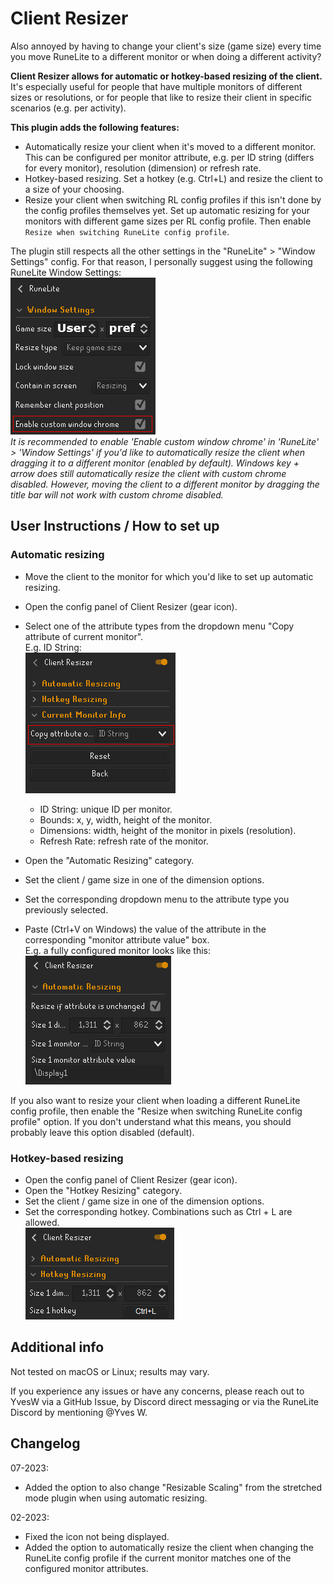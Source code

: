 # Client Resizer
Also annoyed by having to change your client's size (game size) every time you move RuneLite to a different monitor or when doing a different activity?<br>

**Client Resizer allows for automatic or hotkey-based resizing of the client.** It's especially useful for people that have multiple monitors of different sizes or resolutions, or for people that like to resize their client in specific scenarios (e.g. per activity).<br>

**This plugin adds the following features:**
- Automatically resize your client when it's moved to a different monitor. This can be configured per monitor attribute, e.g. per ID string (differs for every monitor), resolution (dimension) or refresh rate.
- Hotkey-based resizing. Set a hotkey (e.g. Ctrl+L) and resize the client to a size of your choosing.
- Resize your client when switching RL config profiles if this isn't done by the config profiles themselves yet. Set up automatic resizing for your monitors with different game sizes per RL config profile. Then enable `Resize when switching RuneLite config profile`.

The plugin still respects all the other settings in the "RuneLite" > "Window Settings" config. For that reason, I personally suggest using the following RuneLite Window Settings:<br>
![RuneLite window settings](src/main/resources/img/runelite-window-settings.png)<br>
*It is recommended to enable 'Enable custom window chrome' in 'RuneLite' > 'Window Settings' if you'd like to automatically resize the client when dragging it to a different monitor (enabled by default). Windows key + arrow does still automatically resize the client with custom chrome disabled. However, moving the client to a different monitor by dragging the title bar will not work with custom chrome disabled.*

## User Instructions / How to set up

### Automatic resizing
- Move the client to the monitor for which you'd like to set up automatic resizing.
- Open the config panel of Client Resizer (gear icon).
- Select one of the attribute types from the dropdown menu "Copy attribute of current monitor".<br>
E.g. ID String:<br>
![Copy attribute dropbown](src/main/resources/img/copy-attribute-dropdown.png)<br>

  - ID String: unique ID per monitor.
  - Bounds: x, y, width, height of the monitor.
  - Dimensions: width, height of the monitor in pixels (resolution).
  - Refresh Rate: refresh rate of the monitor.
- Open the "Automatic Resizing" category.
- Set the client / game size in one of the dimension options.
- Set the corresponding dropdown menu to the attribute type you previously selected.
- Paste (Ctrl+V on Windows) the value of the attribute in the corresponding "monitor attribute value" box.<br>
E.g. a fully configured monitor looks like this:<br>
![Fully configured monitor](src/main/resources/img/fully-configured-monitor.png)

If you also want to resize your client when loading a different RuneLite config profile, then enable the "Resize when switching RuneLite config profile" option. If you don't understand what this means, you should probably leave this option disabled (default).

### Hotkey-based resizing
- Open the config panel of Client Resizer (gear icon).
- Open the "Hotkey Resizing" category.
- Set the client / game size in one of the dimension options.
- Set the corresponding hotkey. Combinations such as Ctrl + L are allowed.<br>
![Fully configured hotkey](src/main/resources/img/fully-configured-hotkey.png)

## Additional info
Not tested on macOS or Linux; results may vary.

If you experience any issues or have any concerns, please reach out to YvesW via a GitHub Issue, by Discord direct messaging or via the RuneLite Discord by mentioning @Yves W.

## Changelog

07-2023:
- Added the option to also change "Resizable Scaling" from the stretched mode plugin when using automatic resizing.

02-2023:
- Fixed the icon not being displayed.
- Added the option to automatically resize the client when changing the RuneLite config profile if the current monitor matches one of the configured monitor attributes.